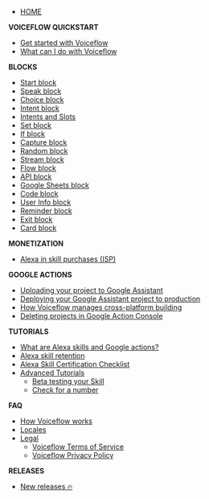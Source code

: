 - [HOME](/#/home.md)

**VOICEFLOW QUICKSTART**
  - [Get started with Voiceflow](/quickstart/get-started-with-voiceflow.md)
  - [What can I do with Voiceflow](/quickstart/what-can-i-do-with-voiceflow.md)

**BLOCKS** 
  - [Start block](/blocks/start-block.md)
  - [Speak block](/blocks/speak-block.md)
  - [Choice block](/blocks/choice-block.md)
  - [Intent block](/blocks/intent-block.md)
  - [Intents and Slots](/blocks/intents-slots.md)
  - [Set block](/blocks/set-block.md)
  - [If block](/blocks/if-block.md)
  - [Capture block](/blocks/capture-block.md)
  - [Random block](/blocks/random-block.md)
  - [Stream block](/blocks/stream-block.md)
  - [Flow block](/blocks/flow-block.md)
  - [API block](/blocks/api-block.md)
  - [Google Sheets block](/blocks/google-sheets-block.md)
  - [Code block](/blocks/code-block.md)
  - [User Info block](/blocks/user-info-block.md)
  - [Reminder block](/blocks/reminder-block.md)
  - [Exit block](/blocks/exit-block.md)
  - [Card block](/blocks/card-block.md)

**MONETIZATION** 
  - [Alexa in skill purchases (ISP)](/monetization/alexa-in-skill-purchases.md)

**GOOGLE ACTIONS** 
  - [Uploading your project to Google Assistant](/adapting-for-google/uploading-your-project-to-google-assistant.md)  
  - [Deploying your Google Assistant project to production](/adapting-for-google/deploying-your-google-assistant-project-to-production.md)
  - [How Voiceflow manages cross-platform building](/adapting-for-google/how-voiceflow-manages-cross-platform-building.md)
  - [Deleting projects in Google Action Console](/adapting-for-google/deleting-projects-in-google-actions-console.md)

**TUTORIALS**
  - [What are Alexa skills and Google actions?](/tutorials/what-are-alexa-skills.md)
  - [Alexa skill retention](/tutorials/alexa-skill-retention.md)
  - [Alexa Skill Certification Checklist](/tutorials/alexa-skill-certification-checklist.md) 
  - [Advanced Tutorials](#)
    - [Beta testing your Skill](/tutorials/advanced-tutorials/using-beta-testing-with-your-alexa-skill.md)
    - [Check for a number](/tutorials/advanced-tutorials/checking-if-number.md)

**FAQ**
  - [How Voiceflow works](/faq/how-voiceflow-works.md)
  - [Locales](/faq/locales.md)
  - [Legal](#)
    - [Voiceflow Terms of Service](/faq/legal/voiceflow-terms-of-service.md)
    - [Voiceflow Privacy Policy](/faq/legal/voiceflow-privacy-policy.md)

**RELEASES**
  - [New releases 🔥](/releases/releases.md)
